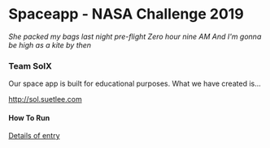 # Spaceapp - NASA Challenge 2019

*She packed my bags last night pre-flight*
*Zero hour nine AM*
*And I'm gonna be high as a kite by then* 

### Team SolX

Our space app is built for educational purposes. What we have created is...

http://sol.suetlee.com

#### How To Run

[Details of entry](https://2019.spaceappschallenge.org/challenges/planets-near-and-far/build-planet-workshop/teams/earthx-1/project) 
